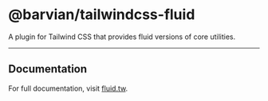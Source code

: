 # @barvian/tailwindcss-fluid

A plugin for Tailwind CSS that provides fluid versions of core utilities.

---

## Documentation

For full documentation, visit [fluid.tw](https://fluid.tw).
